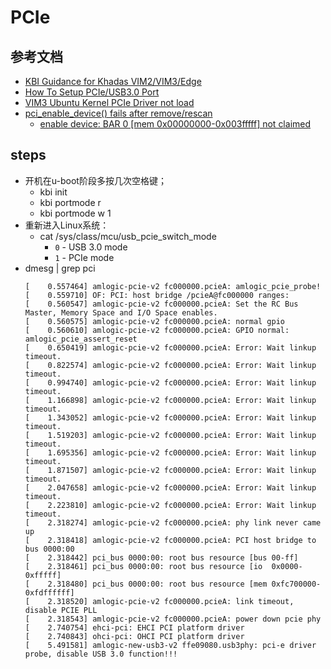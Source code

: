 # PCIe


## 参考文档

* [KBI Guidance for Khadas VIM2/VIM3/Edge](https://docs.khadas.com/vim3/KbiGuidance.html)
* [How To Setup PCIe/USB3.0 Port](https://docs.khadas.com/vim3/HowToSetupPcieUsbPort.html)
* [VIM3 Ubuntu Kernel PCIe Driver not load](https://forum.khadas.com/t/vim3-ubuntu-kernel-pcie-driver-not-load/6070)
* [pci_enable_device() fails after remove/rescan](https://stackoverflow.com/questions/46476844/pci-enable-device-fails-after-remove-rescan)
  * [enable device: BAR 0 [mem 0x00000000-0x003fffff] not claimed](https://www.cnblogs.com/zengjfgit/p/11914685.html)


## steps

* 开机在u-boot阶段多按几次空格键；
  * kbi init
  * kbi portmode r
  * kbi portmode w 1
* 重新进入Linux系统：
  * cat /sys/class/mcu/usb_pcie_switch_mode
    * `0` - USB 3.0 mode
    * `1` - PCIe mode
* dmesg | grep pci
  ```
  [    0.557464] amlogic-pcie-v2 fc000000.pcieA: amlogic_pcie_probe!
  [    0.559710] OF: PCI: host bridge /pcieA@fc000000 ranges:
  [    0.560547] amlogic-pcie-v2 fc000000.pcieA: Set the RC Bus Master, Memory Space and I/O Space enables.
  [    0.560575] amlogic-pcie-v2 fc000000.pcieA: normal gpio
  [    0.560610] amlogic-pcie-v2 fc000000.pcieA: GPIO normal: amlogic_pcie_assert_reset
  [    0.650419] amlogic-pcie-v2 fc000000.pcieA: Error: Wait linkup timeout.
  [    0.822574] amlogic-pcie-v2 fc000000.pcieA: Error: Wait linkup timeout.
  [    0.994740] amlogic-pcie-v2 fc000000.pcieA: Error: Wait linkup timeout.
  [    1.166898] amlogic-pcie-v2 fc000000.pcieA: Error: Wait linkup timeout.
  [    1.343052] amlogic-pcie-v2 fc000000.pcieA: Error: Wait linkup timeout.
  [    1.519203] amlogic-pcie-v2 fc000000.pcieA: Error: Wait linkup timeout.
  [    1.695356] amlogic-pcie-v2 fc000000.pcieA: Error: Wait linkup timeout.
  [    1.871507] amlogic-pcie-v2 fc000000.pcieA: Error: Wait linkup timeout.
  [    2.047658] amlogic-pcie-v2 fc000000.pcieA: Error: Wait linkup timeout.
  [    2.223810] amlogic-pcie-v2 fc000000.pcieA: Error: Wait linkup timeout.
  [    2.318274] amlogic-pcie-v2 fc000000.pcieA: phy link never came up
  [    2.318418] amlogic-pcie-v2 fc000000.pcieA: PCI host bridge to bus 0000:00
  [    2.318442] pci_bus 0000:00: root bus resource [bus 00-ff]
  [    2.318461] pci_bus 0000:00: root bus resource [io  0x0000-0xfffff]
  [    2.318480] pci_bus 0000:00: root bus resource [mem 0xfc700000-0xfdffffff]
  [    2.318520] amlogic-pcie-v2 fc000000.pcieA: link timeout, disable PCIE PLL
  [    2.318543] amlogic-pcie-v2 fc000000.pcieA: power down pcie phy
  [    2.740754] ehci-pci: EHCI PCI platform driver
  [    2.740843] ohci-pci: OHCI PCI platform driver
  [    5.491581] amlogic-new-usb3-v2 ffe09080.usb3phy: pci-e driver probe, disable USB 3.0 function!!!
  ```